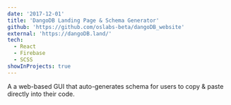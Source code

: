 ```yaml
---
date: '2017-12-01'
title: 'DangoDB Landing Page & Schema Generator'
github: 'https://github.com/oslabs-beta/dangoDB_website'
external: 'https://dangoDB.land/'
tech:
  - React
  - Firebase
  - SCSS
showInProjects: true
---
```


A a web-based GUI that auto-generates schema for users to copy &amp; paste directly into their code.
